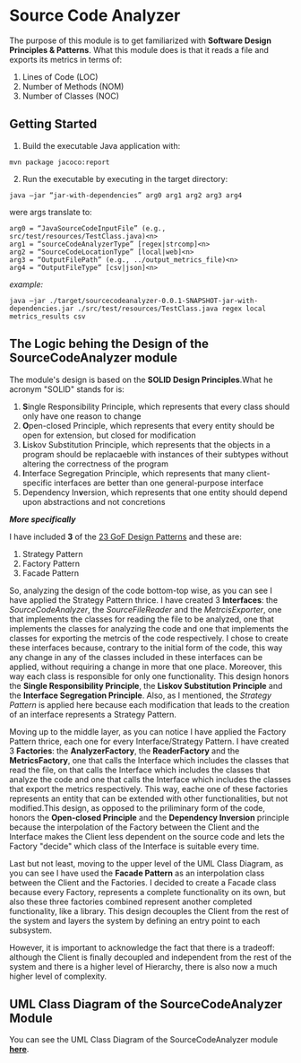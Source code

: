 # Source Code Analyzer

The purpose of this module is to get familiarized with <b>Software Design Principles & Patterns</b>. What this module does is that it reads a file and exports its metrics in terms of:
1. Lines of Code (LOC)
2. Number of Methods (NOM)
3. Number of Classes (NOC)

## Getting Started

1. Build the executable Java application with: 

```
mvn package jacoco:report
```

2. Run the executable by executing in the target directory:

```
java –jar “jar-with-dependencies” arg0 arg1 arg2 arg3 arg4
```

were args translate to:<n>
```
arg0 = “JavaSourceCodeInputFile” (e.g., src/test/resources/TestClass.java)<n>
arg1 = “sourceCodeAnalyzerType” [regex|strcomp]<n>
arg2 = “SourceCodeLocationType” [local|web]<n>
arg3 = “OutputFilePath” (e.g., ../output_metrics_file)<n>
arg4 = “OutputFileType” [csv|json]<n>
```
	
<i>example: </i>
```
java –jar ./target/sourcecodeanalyzer-0.0.1-SNAPSHOT-jar-with-dependencies.jar ./src/test/resources/TestClass.java regex local metrics_results csv
```


## The Logic behing the Design of the SourceCodeAnalyzer module

The module's design is based on the <b>SOLID Design Principles</b>.What he acronym "SOLID" stands for is:

1. <b>S</b>ingle Responsibility Principle, which represents that every class should only have one reason to change
2. <b>O</b>pen-closed Principle, which represents that every entity should be open for extension, but closed for modification
3. <b>L</b>iskov Substitution Principle, which represents that the objects in a program should be replacaeble with instances of their subtypes without altering the correctness of the program
4. <b>I</b>nterface Segregation Principle, which represents that many client-specific interfaces are better than one general-purpose interface
5. Dependency In<b>v</b>ersion, which represents that one entity should depend upon abstractions and not concretions

<i><b>More specifically</b></i>

I have included <b>3</b> of the [23 GoF Design Patterns](https://springframework.guru/gang-of-four-design-patterns/) and these are:
1. Strategy Pattern
2. Factory Pattern
3. Facade Pattern

So, analyzing the design of the code bottom-top wise, as you can see I have applied the Strategy Pattern thrice. I have created 3 <b>Interfaces</b>: the <i>SourceCodeAnalyzer</i>, the <i>SourceFileReader</i> and the <i>MetrcisExporter</i>, one that implements the classes for reading the file to be analyzed, one that implements the classes for analyzing the code and one that implements the classes for exporting the metrcis of the code respectively. I chose to create these interfaces because, contrary to the initial form of the code, this way any change in any of the classes included in these interfaces can be applied, without requiring a change in more that one place. Moreover, this way each class is responsible for only one functionality. This design honors the <b>Single Responsibility Principle</b>, the <b>Liskov Substitution Principle</b> and the <b>Interface Segregation Principle</b>. Also, as I mentioned, the <i>Strategy Pattern</i> is applied here because each modification that leads to the creation of an interface represents a Strategy Pattern.

Moving up to the middle layer, as you can notice I have applied the Factory Pattern thrice, each one for every Interface/Strategy Pattern. I have created 3 <b>Factories</b>: the <b>AnalyzerFactory</b>, the <b>ReaderFactory</b> and the <b>MetricsFactory</b>, one that calls the Interface which includes the classes that read the file, on that calls the Interface which includes the classes that analyze the code and one that calls the Interface which includes the classes that export the metrics respectively. This way, eache one of these factories represents an entity that can be extended with other functionalities, but not modified.This design, as opposed to the priliminary form of the code, honors the <b>Open-closed Principle</b> and the <b>Dependency Inversion</b> principle because the interpolation of the Factory between the Client and the Interface makes the Client less dependent on the source code and lets the Factory "decide" which class of the Interface is suitable every time.

Last but not least, moving to the upper level of the UML Class Diagram, as you can see I have used the <b>Facade Pattern</b> as an interpolation class between the Client and the Factories. I decided to create a Facade class because every Factory, represents a complete functionality on its own, but also these three factories combined represent another completed functionality, like a library. This design decouples the Client from the rest of the system and layers the system by defining an entry point to each subsystem.

However, it is important to acknowledge the fact that there is a tradeoff: although the Client is finally decoupled and independent from the rest of the system and there is a higher level of Hierarchy, there is also now a much higher level of complexity.
	
## UML Class Diagram of the SourceCodeAnalyzer Module

You can see the UML Class Diagram of the SourceCodeAnalyzer module <a href="./media/UMLClassDiagram.jpg"><b>here</b></a>.

